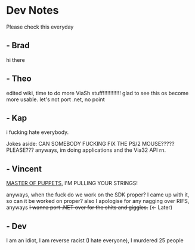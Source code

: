 # Dev Notes

Please check this everyday

## - Brad

hi there

## - Theo

edited wiki, time to do more ViaSh stuff!!!!!!!!!!!! glad to see this os become more usable. let's not port .net, no point

## - Kap
i fucking hate everybody.

Jokes aside: CAN SOMEBODY FUCKING FIX THE PS/2 MOUSE????? PLEASE??? anyways, im doing applications and the Via32 API rn.

## - Vincent
[MASTER OF PUPPETS](https://open.spotify.com/track/2MuWTIM3b0YEAskbeeFE1i?si=POP0gB4nSY-stbqPH6Yt4w), I'M PULLING YOUR STRINGS!

anyways, when the fuck do we work on the SDK proper? I came up with it, so can it be worked on proper? also I apologise for any nagging over RIFS, anyways ~~I wanna port .NET over for the shits and giggles.~~ (<- Later)

## - Dev

I am an idiot, I am reverse racist (I hate everyone), I murdered 25 people
